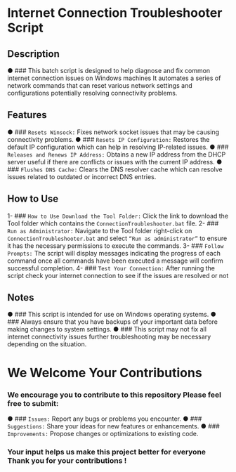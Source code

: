 # Internet Connection Troubleshooter Script

## Description

● ### This batch script is designed to help diagnose and fix common internet connection issues on Windows machines It automates a series of network commands that can reset various network settings and configurations potentially resolving connectivity problems.

## Features

● ### `Resets Winsock:` Fixes network socket issues that may be causing connectivity problems.
● ### `Resets IP Configuration:` Restores the default IP configuration which can help in resolving IP-related issues.
● ### `Releases and Renews IP Address:` Obtains a new IP address from the DHCP server useful if there are conflicts or issues with the current IP address.
● ### `Flushes DNS Cache:` Clears the DNS resolver cache which can resolve issues related to outdated or incorrect DNS entries.

## How to Use

1- ### `How to Use Download the Tool Folder:` Click the link to download the Tool folder which contains the `ConnectionTroubleshooter.bat` file.
2- ### `Run as Administrator:` Navigate to the Tool folder right-click on `ConnectionTroubleshooter.bat` and select `“Run as administrator”` to ensure it has the necessary permissions to execute the commands.
3- ### `Follow Prompts:` The script will display messages indicating the progress of each command once all commands have been executed a message will confirm successful completion.
4- ### `Test Your Connection:` After running the script check your internet connection to see if the issues are resolved or not

## Notes

● ### This script is intended for use on Windows operating systems.
● ### Always ensure that you have backups of your important data before making changes to system settings.
● ### This script may not fix all internet connectivity issues further troubleshooting may be necessary depending on the situation.

# We Welcome Your Contributions

### We encourage you to contribute to this repository Please feel free to submit:
● ### `Issues:` Report any bugs or problems you encounter.
● ### `Suggestions:` Share your ideas for new features or enhancements.
● ### `Improvements:` Propose changes or optimizations to existing code.

### Your input helps us make this project better for everyone Thank you for your contributions !

